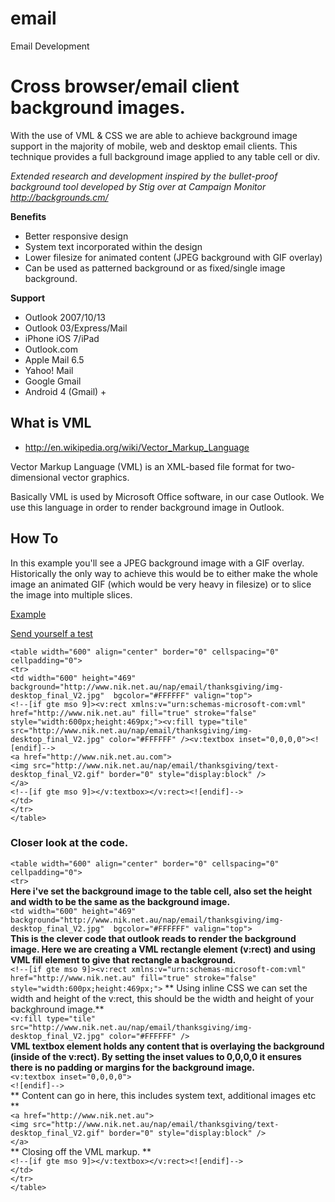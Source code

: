 email
=====

Email Development

# Cross browser/email client background images. 

With the use of VML & CSS we are able to achieve background image support in the majority of mobile, web and desktop email clients. This technique provides a full background image applied to any table cell or div.

_Extended research and development inspired by the bullet-proof background tool developed by Stig over at Campaign Monitor http://backgrounds.cm/_

**Benefits**
* Better responsive design
* System text incorporated within the design
* Lower filesize for animated content (JPEG background with GIF overlay)
* Can be used as patterned background or as fixed/single image background.

**Support**
* Outlook 2007/10/13 
* Outlook 03/Express/Mail
* iPhone iOS 7/iPad	
* Outlook.com	
* Apple Mail 6.5
* Yahoo! Mail	
* Google Gmail	
* Android 4 (Gmail) +

## What is VML  
- http://en.wikipedia.org/wiki/Vector_Markup_Language

Vector Markup Language (VML) is an XML-based file format for two-dimensional vector graphics.

Basically VML is used by Microsoft Office software, in our case Outlook. We use this language in order to render background image in Outlook.

## How To ##

In this example you'll see a JPEG background image with a GIF overlay. Historically the only way to achieve this would be to either make the whole image an animated GIF (which would be very heavy in filesize) or to slice the image into multiple slices.

[Example](http://www.nik.net.au/nap/email/thanksgiving/example.html)

[Send yourself a test](https://www.putsmail.com/tests/0f7ab73c-9ab1-4913-b7b2-7849b48aa9ea)

`<table width="600" align="center" border="0" cellspacing="0" cellpadding="0">`  
`<tr>`  
`<td width="600" height="469" background="http://www.nik.net.au/nap/email/thanksgiving/img-desktop_final_V2.jpg"  bgcolor="#FFFFFF" valign="top">`   
`<!--[if gte mso 9]><v:rect xmlns:v="urn:schemas-microsoft-com:vml" href="http://www.nik.net.au" fill="true" stroke="false" style="width:600px;height:469px;"><v:fill type="tile" src="http://www.nik.net.au/nap/email/thanksgiving/img-desktop_final_V2.jpg" color="#FFFFFF" /><v:textbox inset="0,0,0,0"><![endif]-->`  
`<a href="http://www.nik.net.au.com">`  
`<img src="http://www.nik.net.au/nap/email/thanksgiving/text-desktop_final_V2.gif" border="0" style="display:block" />`   
`</a>`  
`<!--[if gte mso 9]></v:textbox></v:rect><![endif]-->`  
`</td>`  
`</tr>`  
`</table>`

### Closer look at the code.

`<table width="600" align="center" border="0" cellspacing="0" cellpadding="0">`  
`<tr>`  
**Here i've set the background image to the table cell, also set the height and width to be the same as the background image.**   
`<td width="600" height="469" background="http://www.nik.net.au/nap/email/thanksgiving/img-desktop_final_V2.jpg"  bgcolor="#FFFFFF" valign="top">`   
**This is the clever code that outlook reads to render the background image.
Here we are creating a VML rectangle element (v:rect) and using VML fill element to give that rectangle a background.**   
`<!--[if gte mso 9]><v:rect xmlns:v="urn:schemas-microsoft-com:vml" href="http://www.nik.net.au" fill="true" stroke="false" style="width:600px;height:469px;">`
** Using inline CSS we can set the width and height of the v:rect, this should be the width and height of your backghround image.**     
`<v:fill type="tile" src="http://www.nik.net.au/nap/email/thanksgiving/img-desktop_final_V2.jpg" color="#FFFFFF" />`   
**VML textbox element holds any content that is overlaying the background (inside of the v:rect). By setting the inset values to 0,0,0,0 it ensures there is no padding or margins for the background image.**   
`<v:textbox inset="0,0,0,0">`     
`<![endif]-->`   
** Content can go in here, this includes system text, additional images etc **  
`<a href="http://www.nik.net.au">`  
`<img src="http://www.nik.net.au/nap/email/thanksgiving/text-desktop_final_V2.gif" border="0" style="display:block" />`   
`</a>`   
** Closing off the VML markup. **  
`<!--[if gte mso 9]></v:textbox></v:rect><![endif]-->`  
`</td>`  
`</tr>`  
`</table>`
